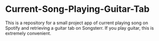 # Current-Song-Playing-Guitar-Tab
This is a repository for a small project app of current playing song on Spotify and retrieving a guitar tab on Songsterr. If you play guitar, this is extremely convenient.
